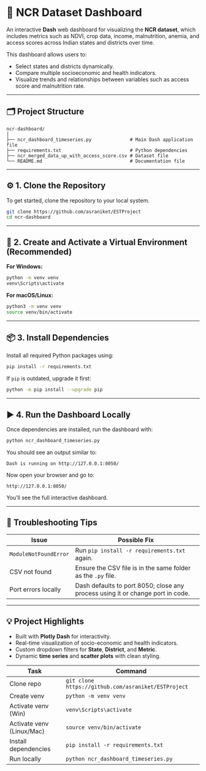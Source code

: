 # 🌾 NCR Dataset Dashboard

An interactive **Dash** web dashboard for visualizing the **NCR dataset**, which includes metrics such as NDVI, crop data, income, malnutrition, anemia, and access scores across Indian states and districts over time.

This dashboard allows users to:
- Select states and districts dynamically.
- Compare multiple socioeconomic and health indicators.
- Visualize trends and relationships between variables such as access score and malnutrition rate.

---

## 🗂 Project Structure
```
ncr-dashboard/
│
├── ncr_dashboard_timeseries.py              # Main Dash application file
├── requirements.txt                         # Python dependencies
├── ncr_merged_data_up_with_access_score.csv # Dataset file
└── README.md                                # Documentation file
```

---

## ⚙️ 1. Clone the Repository
To get started, clone the repository to your local system.

```bash
git clone https://github.com/asraniket/ESTProject
cd ncr-dashboard
```

---

## 🐍 2. Create and Activate a Virtual Environment (Recommended)

**For Windows:**
```bash
python -m venv venv
venv\Scripts\activate
```

**For macOS/Linux:**
```bash
python3 -m venv venv
source venv/bin/activate
```

---

## 📦 3. Install Dependencies

Install all required Python packages using:
```bash
pip install -r requirements.txt
```

If `pip` is outdated, upgrade it first:
```bash
python -m pip install --upgrade pip
```

---

## ▶️ 4. Run the Dashboard Locally

Once dependencies are installed, run the dashboard with:
```bash
python ncr_dashboard_timeseries.py
```

You should see an output similar to:
```
Dash is running on http://127.0.0.1:8050/
```

Now open your browser and go to:
```
http://127.0.0.1:8050/
```

You’ll see the full interactive dashboard.

---


## 🧠 Troubleshooting Tips

| Issue | Possible Fix |
|-------|---------------|
| `ModuleNotFoundError` | Run `pip install -r requirements.txt` again. |
| CSV not found | Ensure the CSV file is in the same folder as the `.py` file. |
| Port errors locally | Dash defaults to port 8050; close any process using it or change port in code. |

---

## 💡 Project Highlights

- Built with **Plotly Dash** for interactivity.
- Real-time visualization of socio-economic and health indicators.
- Custom dropdown filters for **State**, **District**, and **Metric**.
- Dynamic **time series** and **scatter plots** with clean styling.

| Task | Command |
|------|----------|
| Clone repo | `git clone https://github.com/asraniket/ESTProject` |
| Create venv | `python -m venv venv` |
| Activate venv (Win) | `venv\Scripts\activate` |
| Activate venv (Linux/Mac) | `source venv/bin/activate` |
| Install dependencies | `pip install -r requirements.txt` |
| Run locally | `python ncr_dashboard_timeseries.py` |

